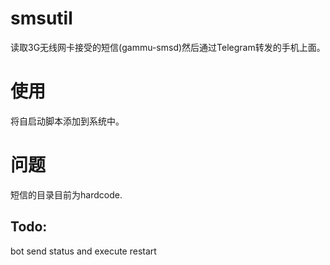 # smsutil
读取3G无线网卡接受的短信(gammu-smsd)然后通过Telegram转发的手机上面。

# 使用
将自启动脚本添加到系统中。

# 问题
短信的目录目前为hardcode.

## Todo:
bot send status and execute restart
